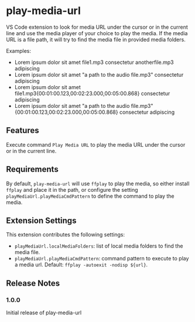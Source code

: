 # play-media-url

VS Code extension to look for media URL under the cursor or in the current line and use the media player of your choice to play the media. If the media URL is a file path, it will try to find the media file in provided media folders.

Examples:
* Lorem ipsum dolor sit amet file1.mp3 consectetur anotherfile.mp3 adipiscing
* Lorem ipsum dolor sit amet "a path to the audio file.mp3" consectetur adipiscing
* Lorem ipsum dolor sit amet file1.mp3{00:01:00.123,00:02:23.000,00:05:00.868} consectetur adipiscing
* Lorem ipsum dolor sit amet "a path to the audio file.mp3"{00:01:00.123,00:02:23.000,00:05:00.868} consectetur adipiscing

## Features

Execute command `Play Media URL` to play the media URL under the cursor or in the current line.

## Requirements

By default, `play-media-url` will use `ffplay` to play the media, so either install `ffplay` and place it in the path, or configure the setting `playMediaUrl.playMediaCmdPattern` to define the command to play the media.

## Extension Settings

This extension contributes the following settings:

* `playMediaUrl.localMediaFolders`: list of local media folders to find the media file.
* `playMediaUrl.playMediaCmdPattern`: command pattern to execute to play a media url. Default: `ffplay -autoexit -nodisp ${url}`.

## Release Notes

### 1.0.0

Initial release of play-media-url

